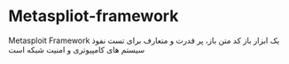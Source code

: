# Metaspliot-framework
Metasploit Framework یک ابزار باز کد متن باز، پر قدرت و متعارف برای تست نفوذ سیستم های کامپیوتری و امنیت شبکه است
